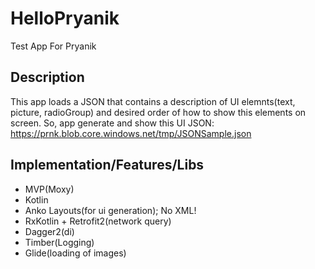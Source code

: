 # HelloPryanik
Test App For Pryanik

## Description
This app loads a JSON that contains a description of UI elemnts(text, picture, radioGroup) and desired order of 
how to show this elements on screen. So, app generate and show this UI
JSON: https://prnk.blob.core.windows.net/tmp/JSONSample.json

## Implementation/Features/Libs
- MVP(Moxy)
- Kotlin
- Anko Layouts(for ui generation); No XML!
- RxKotlin + Retrofit2(network query)
- Dagger2(di)
- Timber(Logging)
- Glide(loading of images)
